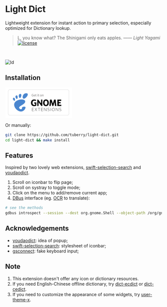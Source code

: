 # Light Dict

Lightweight extension for instant action to primary selection, especially optimized for Dictionary lookup.

>L, you know what? The Shinigami only eats apples. —— *Light Yagami*<br>
[![license]](/LICENSE)
<br>

![ld](https://user-images.githubusercontent.com/17917040/91119018-d33a1900-e6c4-11ea-9bf0-b1c1a742cfeb.gif)

## Installation

[<img src="https://raw.githubusercontent.com/andyholmes/gnome-shell-extensions-badge/master/get-it-on-ego.svg?sanitize=true" alt="Get it on GNOME Extensions" height="100" align="middle">][EGO]

Or manually:

```bash
git clone https://github.com/tuberry/light-dict.git
cd light-dict && make install
```

## Features

Inspired by two lovely web extensions, [swift-selection-search] and [youdaodict].

1. Scroll on iconbar to flip page;
2. Scroll on systray to toggle mode;
3. Click on the menu to add/remove current app;
4. [DBus] interface (eg. [OCR](/_ldocr.fish) to translate):

```bash
# see the methods
gdbus introspect --session --dest org.gnome.Shell --object-path /org/gnome/Shell/Extensions/LightDict
```

## Acknowledgements

* [youdaodict]: idea of popup;
* [swift-selection-search]: stylesheet of iconbar;
* [gsconnect]: fake keyboard input;

## Note

1. This extension doesn't offer any icon or dictionary resources.
2. If you need English-Chinese offline dictionary, try [dict-ecdict] or [dict-cedict].
3. If you need to customize the appearance of some widgets, try [user-theme-x].

[dict-cedict]:https://github.com/tuberry/dict-cedict
[dict-ecdict]:https://github.com/tuberry/dict-ecdict
[DBus]:https://www.freedesktop.org/wiki/Software/dbus/
[user-theme-x]:https://github.com/tuberry/user-theme-x
[youdaodict]:https://github.com/HalfdogStudio/youdaodict
[EGO]:https://extensions.gnome.org/extension/2959/light-dict/
[license]:https://img.shields.io/badge/license-GPLv3-green.svg
[gsconnect]:https://github.com/andyholmes/gnome-shell-extension-gsconnect
[swift-selection-search]:https://github.com/CanisLupus/swift-selection-search

